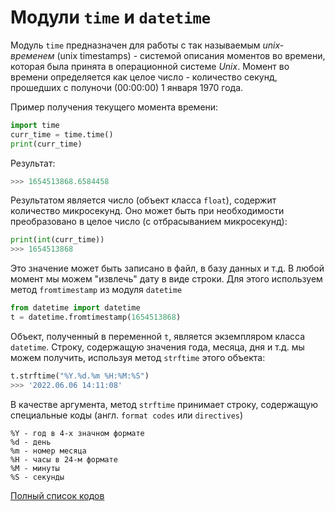 # Модули `time` и `datetime`

Модуль `time` предназначен для работы с так называемым _unix-временем_ (unix timestamps) - системой описания моментов во времени, которая была принята в операционной системе _Unix_. Момент во времени определяется как целое число - количество секунд, прошедших с полуночи (00:00:00) 1 января 1970 года.

Пример получения текущего момента времени:
```python
import time
curr_time = time.time()
print(curr_time)
```
Результат:
```python
>>> 1654513868.6584458
```
Результатом является число (объект класса `float`), содержит количество микросекунд. Оно может быть при необходимости преобразовано в целое число (с отбрасыванием микросекунд):
```python
print(int(curr_time))
>>> 1654513868
```
Это значение может быть записано в файл, в базу данных и т.д. В любой момент мы можем "извлечь" дату в виде строки. Для этого используем метод `fromtimestamp` из модуля `datetime`
```python
from datetime import datetime
t = datetime.fromtimestamp(1654513868)
```
Объект, полученный в переменной `t`, является экземпляром класса `datetime`. Строку, содержащую значения года, месяца, дня и т.д. мы можем получить, используя метод `strftime` этого объекта:
```python
t.strftime("%Y.%d.%m %H:%M:%S")
>>> '2022.06.06 14:11:08'
```
В качестве аргумента, метод `strftime` принимает строку, содержащую специальные коды (англ. `format codes` или `directives`)
```
%Y - год в 4-х значном формате
%d - день
%m - номер месяца
%H - часы в 24-м формате
%M - минуты
%S - секунды
```
[Полный список кодов](https://docs.python.org/3.2/library/datetime.html#strftime-and-strptime-behavior)